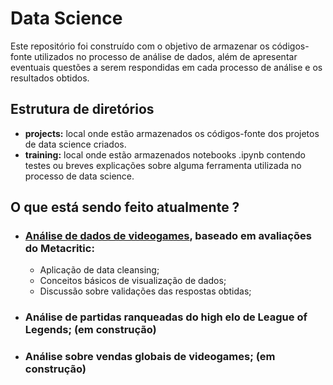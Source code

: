 # Data Science

Este repositório foi construído com o objetivo de armazenar os códigos-fonte utilizados no processo de análise de dados, além de apresentar eventuais questões a serem respondidas em cada processo de análise e os resultados obtidos. 

## Estrutura de diretórios

- **projects:** local onde estão armazenados os códigos-fonte dos projetos de data science criados.
- **training:** local onde estão armazenados notebooks .ipynb contendo testes ou breves explicações sobre alguma ferramenta utilizada no processo de data science.

## O que está sendo feito atualmente ?

- ### [Análise de dados de videogames](https://github.com/guilhermesam/data-science/tree/master/projects/metacritic-2011_2019), baseado em avaliações do Metacritic:
  - Aplicação de data cleansing;
  - Conceitos básicos de visualização de dados;
  - Discussão sobre validações das respostas obtidas;
  
- ### Análise de partidas ranqueadas do high elo de League of Legends; (em construção)

- ### Análise sobre vendas globais de videogames; (em construção) 
